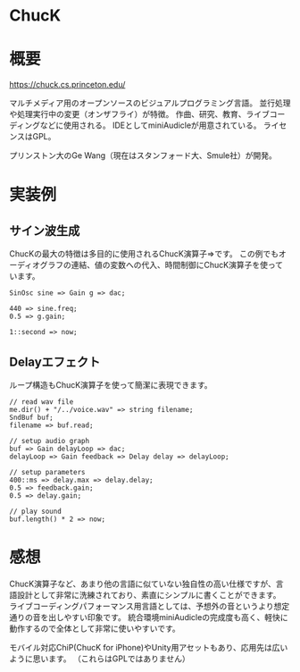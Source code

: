 ChucK
===

# 概要

https://chuck.cs.princeton.edu/

マルチメディア用のオープンソースのビジュアルプログラミング言語。
並行処理や処理実行中の変更（オンザフライ）が特徴。
作曲、研究、教育、ライブコーディングなどに使用される。
IDEとしてminiAudicleが用意されている。
ライセンスはGPL。

プリンストン大のGe Wang（現在はスタンフォード大、Smule社）が開発。


# 実装例

## サイン波生成

ChucKの最大の特徴は多目的に使用されるChucK演算子=>です。
この例でもオーディオグラフの連結、値の変数への代入、時間制御にChucK演算子を使っています。

```ChucK
SinOsc sine => Gain g => dac;

440 => sine.freq;
0.5 => g.gain;

1::second => now;
```

## Delayエフェクト

ループ構造もChucK演算子を使って簡潔に表現できます。

```ChucK
// read wav file
me.dir() + "/../voice.wav" => string filename;
SndBuf buf;
filename => buf.read;

// setup audio graph
buf => Gain delayLoop => dac;
delayLoop => Gain feedback => Delay delay => delayLoop;

// setup parameters
400::ms => delay.max => delay.delay;
0.5 => feedback.gain;
0.5 => delay.gain;

// play sound
buf.length() * 2 => now;
```


# 感想

ChucK演算子など、あまり他の言語に似ていない独自性の高い仕様ですが、言語設計として非常に洗練されており、素直にシンプルに書くことができます。
ライブコーディングパフォーマンス用言語としては、予想外の音というより想定通りの音を出しやすい印象です。
統合環境miniAudicleの完成度も高く、軽快に動作するので全体として非常に使いやすいです。

モバイル対応ChiP(ChucK for iPhone)やUnity用アセットもあり、応用先は広いように思います。
（これらはGPLではありません）

